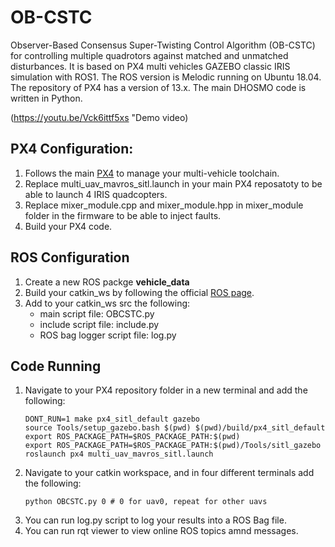 # OB-CSTC
Observer-Based Consensus Super-Twisting Control Algorithm (OB-CSTC)  for controlling multiple quadrotors against matched and unmatched disturbances. It is based on PX4 multi vehicles GAZEBO classic IRIS simulation with ROS1. The ROS version is Melodic running on Ubuntu 18.04. The repository of PX4 has a version of 13.x. The main DHOSMO code is written in Python.

(https://youtu.be/Vck6ittf5xs "Demo video)

## PX4 Configuration:
1. Follows the main [PX4](https://docs.px4.io/main/en/sim_gazebo_classic/multi_vehicle_simulation.html) to manage your multi-vehicle toolchain.
2. Replace multi_uav_mavros_sitl.launch in your main PX4 reposatoty to be able to launch 4 IRIS quadcopters.
3. Replace mixer_module.cpp and mixer_module.hpp in mixer_module folder in the firmware to be able to inject faults.
4. Build your PX4 code.

## ROS Configuration
1. Create a new ROS packge **vehicle_data**
2. Build your catkin_ws by following the official [ROS page](http://wiki.ros.org/catkin/Tutorials).
3. Add to your catkin_ws src the following:
   * main script file: OBCSTC.py
   * include script file: include.py
   * ROS bag logger script file: log.py

## Code Running
1. Navigate to your PX4 repository folder in a new terminal and add the following:
   ```
   DONT_RUN=1 make px4_sitl_default gazebo
   source Tools/setup_gazebo.bash $(pwd) $(pwd)/build/px4_sitl_default
   export ROS_PACKAGE_PATH=$ROS_PACKAGE_PATH:$(pwd)
   export ROS_PACKAGE_PATH=$ROS_PACKAGE_PATH:$(pwd)/Tools/sitl_gazebo
   roslaunch px4 multi_uav_mavros_sitl.launch
   ```
2. Navigate to your catkin workspace, and in four different terminals add the following:
   ```
   python OBCSTC.py 0 # 0 for uav0, repeat for other uavs
   ```
3. You can run log.py script to log your results into a ROS Bag file.
4. You can run rqt viewer to view online ROS topics amnd messages.


